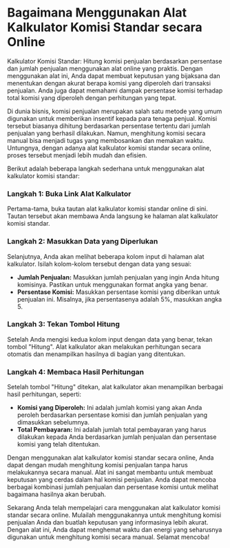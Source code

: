 Bagaimana Menggunakan Alat Kalkulator Komisi Standar secara Online
==================================================================

Kalkulator Komisi Standar: Hitung komisi penjualan berdasarkan persentase dan jumlah penjualan menggunakan alat online yang praktis. Dengan menggunakan alat ini, Anda dapat membuat keputusan yang bijaksana dan menentukan dengan akurat berapa komisi yang diperoleh dari transaksi penjualan. Anda juga dapat memahami dampak persentase komisi terhadap total komisi yang diperoleh dengan perhitungan yang tepat.

Di dunia bisnis, komisi penjualan merupakan salah satu metode yang umum digunakan untuk memberikan insentif kepada para tenaga penjual. Komisi tersebut biasanya dihitung berdasarkan persentase tertentu dari jumlah penjualan yang berhasil dilakukan. Namun, menghitung komisi secara manual bisa menjadi tugas yang membosankan dan memakan waktu. Untungnya, dengan adanya alat kalkulator komisi standar secara online, proses tersebut menjadi lebih mudah dan efisien.

Berikut adalah beberapa langkah sederhana untuk menggunakan alat kalkulator komisi standar:

### Langkah 1: Buka Link Alat Kalkulator

Pertama-tama, buka tautan alat kalkulator komisi standar online di sini. Tautan tersebut akan membawa Anda langsung ke halaman alat kalkulator komisi standar.

### Langkah 2: Masukkan Data yang Diperlukan

Selanjutnya, Anda akan melihat beberapa kolom input di halaman alat kalkulator. Isilah kolom-kolom tersebut dengan data yang sesuai:

- **Jumlah Penjualan:** Masukkan jumlah penjualan yang ingin Anda hitung komisinya. Pastikan untuk menggunakan format angka yang benar.
- **Persentase Komisi:** Masukkan persentase komisi yang diberikan untuk penjualan ini. Misalnya, jika persentasenya adalah 5%, masukkan angka 5.

### Langkah 3: Tekan Tombol Hitung

Setelah Anda mengisi kedua kolom input dengan data yang benar, tekan tombol "Hitung". Alat kalkulator akan melakukan perhitungan secara otomatis dan menampilkan hasilnya di bagian yang ditentukan.

### Langkah 4: Membaca Hasil Perhitungan

Setelah tombol "Hitung" ditekan, alat kalkulator akan menampilkan berbagai hasil perhitungan, seperti:

- **Komisi yang Diperoleh:** Ini adalah jumlah komisi yang akan Anda peroleh berdasarkan persentase komisi dan jumlah penjualan yang dimasukkan sebelumnya.
- **Total Pembayaran:** Ini adalah jumlah total pembayaran yang harus dilakukan kepada Anda berdasarkan jumlah penjualan dan persentase komisi yang telah ditentukan.

Dengan menggunakan alat kalkulator komisi standar secara online, Anda dapat dengan mudah menghitung komisi penjualan tanpa harus melakukannya secara manual. Alat ini sangat membantu untuk membuat keputusan yang cerdas dalam hal komisi penjualan. Anda dapat mencoba berbagai kombinasi jumlah penjualan dan persentase komisi untuk melihat bagaimana hasilnya akan berubah.

Sekarang Anda telah mempelajari cara menggunakan alat kalkulator komisi standar secara online. Mulailah menggunakannya untuk menghitung komisi penjualan Anda dan buatlah keputusan yang informasinya lebih akurat. Dengan alat ini, Anda dapat menghemat waktu dan energi yang seharusnya digunakan untuk menghitung komisi secara manual. Selamat mencoba!